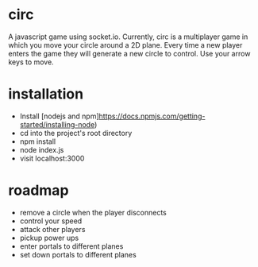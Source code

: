 # circ
A javascript game using socket.io. Currently, circ is a multiplayer game in which you move your circle around a 2D plane. Every time a new player enters the game they will generate a new circle to control. Use your arrow keys to move.

# installation
- Install [nodejs and npm]https://docs.npmjs.com/getting-started/installing-node)
- cd into the project's root directory
- npm install
- node index.js
- visit localhost:3000

# roadmap
- remove a circle when the player disconnects
- control your speed
- attack other players
- pickup power ups
- enter portals to different planes
- set down portals to different planes